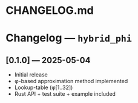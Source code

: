 # CHANGELOG.md

# Changelog — `hybrid_phi`

## [0.1.0] — 2025-05-04
- Initial release
- φ-based approximation method implemented
- Lookup-table (φ[1..32])
- Rust API + test suite + example included

